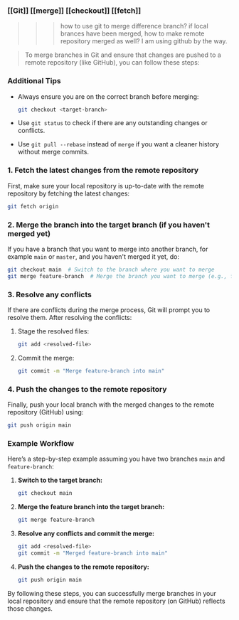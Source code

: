 ### [[Git]] [[merge]] [[checkout]] [[fetch]]

>>> how to use git to merge difference branch? if local brances have been merged, how to make remote repository merged as well? I am using github by the way.

 >To merge branches in Git and ensure that changes are pushed to a remote repository (like GitHub), you can follow
these steps:

### Additional Tips
- Always ensure you are on the correct branch before merging:
  ```sh
  git checkout <target-branch>
  ```

- Use `git status` to check if there are any outstanding changes or conflicts.
- Use `git pull --rebase` instead of `merge` if you want a cleaner history without merge commits.
### 1. Fetch the latest changes from the remote repository
First, make sure your local repository is up-to-date with the remote repository by fetching the latest changes:
```sh
git fetch origin
```

### 2. Merge the branch into the target branch (if you haven't merged yet)
If you have a branch that you want to merge into another branch, for example `main` or `master`, and you haven't
merged it yet, do:
```sh
git checkout main  # Switch to the branch where you want to merge
git merge feature-branch  # Merge the branch you want to merge (e.g., feature-branch)
```

### 3. Resolve any conflicts
If there are conflicts during the merge process, Git will prompt you to resolve them. After resolving the
conflicts:
1. Stage the resolved files:
   ```sh
   git add <resolved-file>
   ```
2. Commit the merge:
   ```sh
   git commit -m "Merge feature-branch into main"
   ```

### 4. Push the changes to the remote repository
Finally, push your local branch with the merged changes to the remote repository (GitHub) using:
```sh
git push origin main
```

### Example Workflow
Here’s a step-by-step example assuming you have two branches `main` and `feature-branch`:

1. **Switch to the target branch:**
   ```sh
   git checkout main
   ```

2. **Merge the feature branch into the target branch:**
   ```sh
   git merge feature-branch
   ```

3. **Resolve any conflicts and commit the merge:**
   ```sh
   git add <resolved-file>
   git commit -m "Merged feature-branch into main"
   ```

4. **Push the changes to the remote repository:**
   ```sh
   git push origin main
   ```



By following these steps, you can successfully merge branches in your local repository and ensure that the remote
repository (on GitHub) reflects those changes.